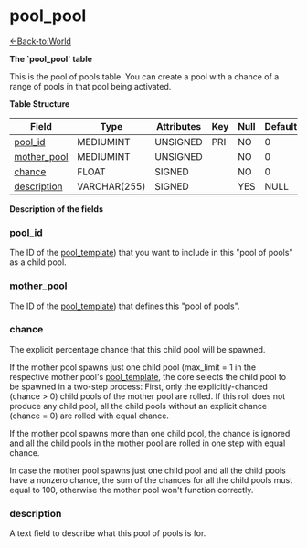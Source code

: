 # pool\_pool

[<-Back-to:World](database-world)

**The \`pool\_pool\` table**

This is the pool of pools table. You can create a pool with a chance of a range of pools in that pool being activated.

**Table Structure**

| Field            | Type         | Attributes | Key | Null | Default | Extra | Comment |
| ---------------- | ------------ | ---------- | --- | ---- | ------- | ----- | ------- |
| [pool_id][1]     | MEDIUMINT    | UNSIGNED   | PRI | NO   | 0       |       |         |
| [mother_pool][2] | MEDIUMINT    | UNSIGNED   |     | NO   | 0       |       |         |
| [chance][3]      | FLOAT        | SIGNED     |     | NO   | 0       |       |         |
| [description][4] | VARCHAR(255) | SIGNED     |     | YES  | NULL    |       |         |

[1]: #pool_id
[2]: #mother_pool
[3]: #chance
[4]: #description

**Description of the fields**

### pool\_id

The ID of the [pool\_template](pool-template)) that you want to include in this "pool of pools" as a child pool.

### mother\_pool

The ID of the [pool\_template](pool-template)) that defines this "pool of pools".

### chance

The explicit percentage chance that this child pool will be spawned.

If the mother pool spawns just one child pool (max\_limit = 1 in the respective mother pool's [pool\_template](pool-template), the core selects the child pool to be spawned in a two-step process: First, only the explicitly-chanced (chance > 0) child pools of the mother pool are rolled. If this roll does not produce any child pool, all the child pools without an explicit chance (chance = 0) are rolled with equal chance.

If the mother pool spawns more than one child pool, the chance is ignored and all the child pools in the mother pool are rolled in one step with equal chance.

In case the mother pool spawns just one child pool and all the child pools have a nonzero chance, the sum of the chances for all the child pools must equal to 100, otherwise the mother pool won't function correctly.

### description

A text field to describe what this pool of pools is for.
